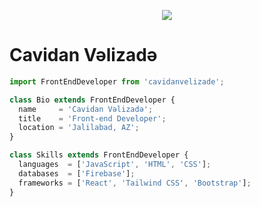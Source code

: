 <p align="center">
  <img src="https://media.tenor.com/GfSX-u7VGM4AAAAC/coding.gif" />
</p>

# Cavidan Vəlizadə

```js
import FrontEndDeveloper from 'cavidanvelizade';

class Bio extends FrontEndDeveloper {
  name     = 'Cavidan Vəlizadə';
  title    = 'Front-end Developer';
  location = 'Jalilabad, AZ';
}

class Skills extends FrontEndDeveloper {
  languages  = ['JavaScript', 'HTML', 'CSS'];
  databases  = ['Firebase'];
  frameworks = ['React', 'Tailwind CSS', 'Bootstrap'];
}
